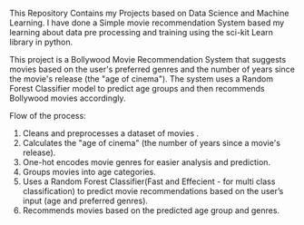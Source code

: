 This Repository Contains my Projects based on Data Science and Machine Learning.
I have done a Simple movie recommendation System based my learning about data pre processing
and training using the sci-kit Learn library in python.

This project is a Bollywood Movie Recommendation System that suggests movies based on the user's preferred genres and the number of years since the movie's release (the "age of cinema").
The system uses a Random Forest Classifier model to predict age groups and then recommends Bollywood movies accordingly.

Flow of the process:

1. Cleans and preprocesses a dataset of movies .
2. Calculates the "age of cinema" (the number of years since a movie's release).
3. One-hot encodes movie genres for easier analysis and prediction.
4. Groups movies into age categories.
5. Uses a Random Forest Classifier(Fast and Effecient - for multi class classification) to predict movie recommendations based on the user’s input (age and preferred genres).
6. Recommends movies based on the predicted age group and genres.
